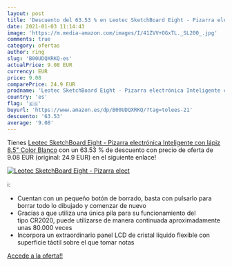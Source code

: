 ```yaml
---
layout: post
title: 'Descuento del 63.53 % en Leotec SketchBoard Eight - Pizarra elect'
date: 2021-01-03 11:14:43
image: 'https://m.media-amazon.com/images/I/41ZVV+OGxTL._SL200_.jpg'
comments: true
category: ofertas
author: ring
slug: 'B00UDQXRKQ-es'
actualPrice: 9.08 EUR
currency: EUR
price: 9.08
comparePrice: 24.9 EUR
prodname: 'Leotec SketchBoard Eight - Pizarra electrónica Inteligente con lápiz  8.5"  Color Blanco'
country: 'es'
flag: '🇪🇸'
buyurl: 'https://www.amazon.es/dp/B00UDQXRKQ/?tag=tolees-21'
descuento: '63.53'
average: '9.08'
---
```


Tienes [Leotec SketchBoard Eight - Pizarra electrónica Inteligente con lápiz  8.5"  Color Blanco](https://www.amazon.es/dp/B00UDQXRKQ/?tag=tolees-21) con un 63.53 % de descuento con precio de oferta de 9.08 EUR (original: 24.9 EUR) en el siguiente enlace!

[![Leotec SketchBoard Eight - Pizarra elect](https://m.media-amazon.com/images/I/41ZVV+OGxTL._SL200_.jpg)](https://www.amazon.es/dp/B00UDQXRKQ/?tag=tolees-21)

ℹ️:

- Cuentan con un pequeño botón de borrado, basta con pulsarlo para borrar todo lo dibujado y comenzar de nuevo
- Gracias a que utiliza una única pila para su funcionamiento del tipo CR2020, puede utilizarse de manera continuada aproximadamente unas 80.000 veces
- Incorpora un extraordinario panel LCD de cristal líquido flexible con superficie táctil sobre el que tomar notas

[Accede a la oferta!!](https://www.amazon.es/dp/B00UDQXRKQ/?tag=tolees-21)
